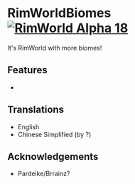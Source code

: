 # RimWorldBiomes [![RimWorld Alpha 18](https://img.shields.io/badge/RimWorld-Alpha%2018-brightgreen.svg)](http://rimworldgame.com/)

It's RimWorld with more biomes!

## Features
-

## Translations
- English
- Chinese Simplified (by ?)

## Acknowledgements
- Pardeike/Brrainz?